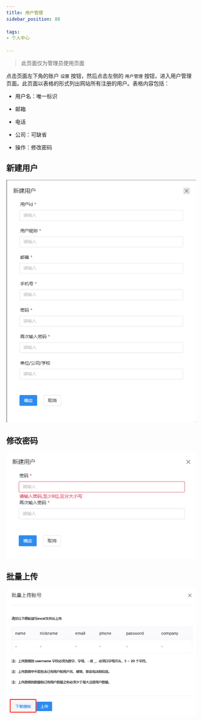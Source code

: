 ```yaml
---
title: 用户管理
sidebar_position: 80

tags: 
- 个人中心

---
```


> 此页面仅为管理员使用页面

点击页面左下角的账户 `设置` 按钮，然后点击左侧的 `用户管理` 按钮，进入用户管理页面。此页面以表格的形式列出网站所有注册的用户。表格内容包括：

+ 用户名：唯一标识

+ 邮箱

+ 电话

+ 公司：可缺省

+ 操作：修改密码

## 新建用户

![新建用户](./新建用户.png "新建用户")

## 修改密码

![修改密码](./修改密码.png "修改密码")

## 批量上传

![批量上传](./批量上传.png "批量上传")